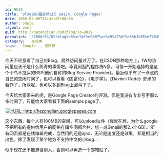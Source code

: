 ```yaml
---
id: 9819
title: 'Blog访问量居然过万 &#124; Google Pages'
date: 2006-04-09T19:41:07+00:00
author: omale
layout: post
guid: http://hezongjian.com/blog/?p=9819
permalink: '/2006/04/09/blog%e8%ae%bf%e9%97%ae%e9%87%8f%e5%b1%85%e7%84%b6%e8%bf%87%e4%b8%87-google-pages/'
category:   未分类  
tags:   Google  , 程序员
---
```

今天不经意看了自己的Blog，居然访问量过万了。在CSDN那种地方上，1W的访问量应该不是什么稀奇的事情吧。毕竟闲逛的程序员N多。可惜一开始选择的是这个个鸟不拉屎的BSP(他们自称的Blog&nbsp;Service&nbsp;Provider)。最近似乎有了一点点的自己的空闲时间了，也可以看看《国富论》，《电子学》，《Davinci&nbsp;Code》虾米的著作了，所以呢，也可以多到Blog上灌两下了。

今天给大家带来的呢，是Google&nbsp;Page&nbsp;Creator的评测。但是我没有专业写手那么多时间了，只能给大家看看下面的sample&nbsp;page了。

<a href='http://ezongjian.googlepages.com'  target='_blank' ><img src=http://style.blogcn.com/blogcnpage/style/images/images/aurl.gif align=absbottom hspace=2 alt='::URL::' border=0><a href='http://hezongjian.googlepages.com' target=_blank>http://hezongjian.googlepages.com</a></a>

这个东西，每个人有100MB的空间，可以upload文件（我就在想，为什么google不把所有的提供给用户的网络存储空间都合并，统一成Gmail的那2.x个GB）。所有网页都是在线编辑完成，当然用的还是ajax，无论是速度还是效果，都是相当的出色。除了发现了某个地方不支持中文的小bug&#8230;

似乎现在还不能邀请别人，否则可以再造一个邮箱贴了。